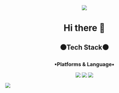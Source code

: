 <div align="center">
<img src="https://capsule-render.vercel.app/api?type=waving&color=auto&height=200&section=header&text=byeonghee_Github!&fontSize=90" />

# Hi there 👋

## ⚫Tech Stack⚫
  
### ▪Platforms & Language▪
  
<img src="https://img.shields.io/badge/Java-007396?style=flat&logo=Java&logoColor=white" />
<img src="https://img.shields.io/badge/HTML5-E34F26?style=flat&logo=HTML5&logoColor=white" />
<img src="https://img.shields.io/badge/CSS3-1572B6?style=flat&logo=CSS3&logoColor=white" />

</div>

![](./profile-3d-contrib/profile-gitblock.svg)


